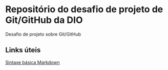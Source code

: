 # Repositório do desafio de projeto de Git/GitHub da DIO
Desafio de projeto sobre Git/GitHub

## Links úteis
[Sintaxe básica Markdown](https://www.markdownguide.org/basic-syntax/)
